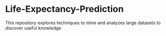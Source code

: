 # Life-Expectancy-Prediction
This repository explores techniques to mine and analyzes large datasets to discover useful knowledge.
